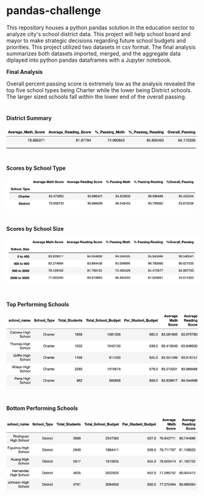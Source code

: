 # pandas-challenge
This repository houses a python pandas solution in the education sector to analyze city's school district data. This project will help school board and mayor to make strategic decisions regarding future school budgets and priorities. This project utilized two datasets in csv format. The final analysis summarizes both datasets imported, merged, and the aggregate data diplayed into python pandas dataframes with a Jupyter notebook.


**Final Analysis**

Overall percent passing score is extremely low as the analysis revealed the top five school types being Charter while the lower being District schools. The larger sized schools fall within the lower end of the overall passing.
#
#

**District Summary**

![Screenshot](District_Summary.png)
#
#

**Scores by School Type**

 ![Screenshot](ScoresbySchoolType.png)
#
#

**Scores by School Size**

 ![Screenshot](ScoresbySchoolSize.png)
#
#

**Top Performing Schools**

 ![Screenshot](Topperformingschls.png)
#
#

**Bottom Performing Schools**
 
![Screenshot](Bottomperformingschls.png)
